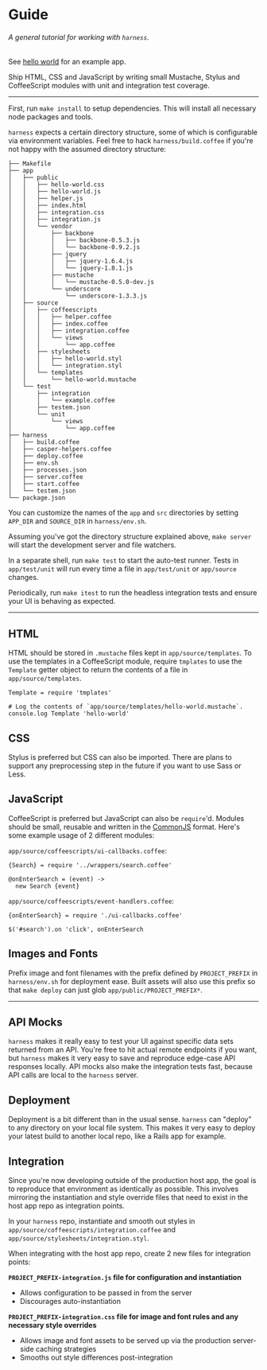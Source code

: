 # Guide

###### A general tutorial for working with `harness`.

See [hello world](https://github.com/todoubled/harness/tree/master/app) for an example app.

Ship HTML, CSS and JavaScript by writing small Mustache, Stylus and CoffeeScript modules with unit and integration test coverage.

---


First, run `make install` to setup dependencies.
This will install all necessary node packages and tools.


`harness` expects a certain directory structure, some of which is configurable via environment variables.
Feel free to hack `harness/build.coffee` if you're not happy with the assumed directory structure:

```
├── Makefile
├── app
│   ├── public
│   │   ├── hello-world.css
│   │   ├── hello-world.js
│   │   ├── helper.js
│   │   ├── index.html
│   │   ├── integration.css
│   │   ├── integration.js
│   │   └── vendor
│   │       ├── backbone
│   │       │   ├── backbone-0.5.3.js
│   │       │   └── backbone-0.9.2.js
│   │       ├── jquery
│   │       │   ├── jquery-1.6.4.js
│   │       │   └── jquery-1.8.1.js
│   │       ├── mustache
│   │       │   └── mustache-0.5.0-dev.js
│   │       └── underscore
│   │           └── underscore-1.3.3.js
│   ├── source
│   │   ├── coffeescripts
│   │   │   ├── helper.coffee
│   │   │   ├── index.coffee
│   │   │   ├── integration.coffee
│   │   │   └── views
│   │   │       └── app.coffee
│   │   ├── stylesheets
│   │   │   ├── hello-world.styl
│   │   │   └── integration.styl
│   │   └── templates
│   │       └── hello-world.mustache
│   └── test
│       ├── integration
│       │   └── example.coffee
│       ├── testem.json
│       └── unit
│           └── views
│               └── app.coffee
├── harness
│   ├── build.coffee
│   ├── casper-helpers.coffee
│   ├── deploy.coffee
│   ├── env.sh
│   ├── processes.json
│   ├── server.coffee
│   ├── start.coffee
│   └── testem.json
└── package.json

```

You can customize the names of the `app` and `src` directories by setting `APP_DIR` and `SOURCE_DIR` in `harness/env.sh`.

Assuming you've got the directory structure explained above, `make server` will start the development server and file watchers.

In a separate shell, run `make test` to start the auto-test runner.
Tests in `app/test/unit` will run every time a file in `app/test/unit` or `app/source` changes.

Periodically, run `make itest` to run the headless integration tests and ensure your UI is behaving as expected.

---


## HTML
HTML should be stored in `.mustache` files kept in `app/source/templates`.
To use the templates in a CoffeeScript module, require `tmplates` to use the `Template` getter object to return the contents of a file in `app/source/templates`.
```
Template = require 'tmplates'

# Log the contents of `app/source/templates/hello-world.mustache`.
console.log Template 'hello-world'
```


## CSS
Stylus is preferred but CSS can also be imported.
There are plans to support any preprocessing step in the future if you want to use Sass or Less.


## JavaScript
CoffeeScript is preferred but JavaScript can also be `require`'d. Modules should be small, reusable and written in the [CommonJS](http://www.commonjs.org/) format.
Here's some example usage of 2 different modules:

`app/source/coffeescripts/ui-callbacks.coffee`:

```
{Search} = require '../wrappers/search.coffee'

@onEnterSearch = (event) ->
  new Search {event}
```

`app/source/coffeescripts/event-handlers.coffee`:

```
{onEnterSearch} = require './ui-callbacks.coffee'

$('#search').on 'click', onEnterSearch
```

## Images and Fonts
Prefix image and font filenames with the prefix defined by `PROJECT_PREFIX` in `harness/env.sh` for deployment ease.
Built assets will also use this prefix so that `make deploy` can just glob `app/public/PROJECT_PREFIX*`.

---

## API Mocks
`harness` makes it really easy to test your UI against specific data sets returned from an API.
You're free to hit actual remote endpoints if you want, but `harness` makes it very easy to save and reproduce edge-case API responses locally.
API mocks also make the integration tests fast, because API calls are local to the `harness` server.


## Deployment
Deployment is a bit different than in the usual sense. `harness` can "deploy" to any directory on your local file system.
This makes it very easy to deploy your latest build to another local repo, like a Rails app for example.


## Integration
Since you're now developing outside of the production host app, the goal is to reproduce that environment as identically as possible.
This involves mirroring the instantiation and style override files that need to exist in the host app repo as integration points.

In your `harness` repo, instantiate and smooth out styles in `app/source/coffeescripts/integration.coffee` and `app/source/stylesheets/integration.styl`.

When integrating with the host app repo, create 2 new files for integration points:

__`PROJECT_PREFIX-integration.js` file for configuration and instantiation__

  - Allows configuration to be passed in from the server
  - Discourages auto-instantiation

__`PROJECT_PREFIX-integration.css` file for image and font rules and any necessary style overrides__

  - Allows image and font assets to be served up via the production server-side caching strategies
  - Smooths out style differences post-integration
